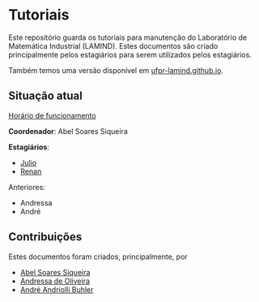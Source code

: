 # Tutoriais

Este repositório guarda os tutoriais para manutenção do
Laboratório de Matemática Industrial (LAMIND).
Estes documentos são criado principalmente pelos estagiários
para serem utilizados pelos estagiários.

Também temos uma versão disponível em
[ufpr-lamind.github.io](http://ufpr-lamind.github.io).

## Situação atual

[Horário de funcionamento](https://github.com/ufpr-lamind/ufpr-lamind.github.io/blob/master/horario.md)

**Coordenador**: Abel Soares Siqueira

**Estagiários**:
  - [Julio](https://github.com/JulioParodi)
  - [Renan](https://github.com/RenanOD)

  Anteriores:
  - Andressa
  - André

## Contribuições

Estes documentos foram criados, principalmente, por
  - [Abel Soares Siqueira](http://github.com/abelsiqueira)
  - [Andressa de Oliveira](http://github.com/andryolivei)
  - [André Andriolli Buhler](http://github.com/andrebuhler)
